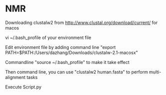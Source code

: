 # NMR

Downloading clustalw2 from http://www.clustal.org/download/current/ for macos

vi ~/.bash_profile of your environment file

Edit environment file by adding command line "export PATH=$PATH:/Users/dazhang/Downloads/clustalw-2.1-macosx"

Commandline "source ~/.bash_profile" to make it take effect

Then command line, you can use "clustalw2 human.fasta" to perform multi-alignment tasks

Execute Script.py
